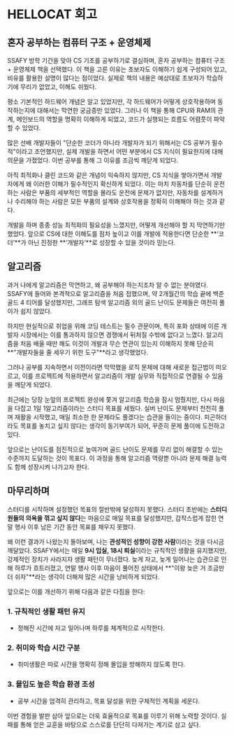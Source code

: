 # HELLOCAT 회고

## 혼자 공부하는 컴퓨터 구조 + 운영체제

SSAFY 방학 기간을 맞아 CS 기초를 공부하기로 결심하며, 혼자 공부하는 컴퓨터 구조 + 운영체제 책을 선택했다.
이 책을 고른 이유는 초보자도 이해하기 쉽게 구성되어 있고, 비유를 활용한 설명이 많다는 점이었다.
실제로 책의 내용은 예상대로 초보자가 학습하기에 무리가 없었고, 이해도 쉬웠다.

평소 기본적인 하드웨어 개념은 알고 있었지만, 각 하드웨어가 어떻게 상호작용하며 동작하는지에 대해서는 막연한 궁금증만 있었다.
그러나 이 책을 통해 CPU와 RAM의 관계, 메인보드의 역할을 명확히 이해하게 되었고, 코드가 실행되는 흐름도 어렴풋이 파악할 수 있었다.

많은 선배 개발자들이 "단순한 코더가 아니라 개발자가 되기 위해서는 CS 공부가 필수적"이라고 조언했지만,
실제 개발을 하면서 어떤 부분에서 CS 지식이 필요한지에 대해 의문을 가졌었다.
이번 공부를 통해 그 이유를 조금씩 깨닫게 되었다.

아직 최적화나 클린 코드와 같은 개념이 익숙하지 않지만, CS 지식을 쌓아가면서 개발자에게 왜 이러한 이해가 필수적인지 확신하게 되었다.
이는 마치 자동차를 단순히 운전하는 사람은 부품의 세부적인 역할을 몰라도 운전에 문제가 없지만,
자동차를 설계하거나 수리해야 하는 사람은 모든 부품의 설계와 상호작용을 정확히 이해해야 하는 것과 같다.

개발을 하며 종종 성능 최적화의 필요성을 느꼈지만, 어떻게 개선해야 할 지 막연하기만 했었다.
앞으로 CS에 대한 이해도를 점차 높이고 이를 개발에 적용한다면 단순한 **‘코더’**가 아닌 진정한 **‘개발자’**로 성장할 수 있을 것이라 믿는다.

## 알고리즘

과거 나에게 알고리즘은 막연하고, 왜 공부해야 하는지조차 알 수 없는 분야였다.
SSAFY에 들어와 본격적으로 알고리즘을 처음 접했으며, 약 2개월간의 학습 끝에 백준 골드 4 티어를 달성했지만,
그래프 탐색 알고리즘 외의 골드 난이도 문제들은 여전히 풀이가 쉽지 않았다.

하지만 현실적으로 취업을 위해 코딩 테스트는 필수 관문이며,
특히 포화 상태에 이른 개발자 시장에서는 이를 통과하지 않으면 경쟁에서 뒤처질 수밖에 없다고 느꼈다.
알고리즘을 처음 배울 때만 해도 이것이 개발과 무슨 연관이 있는지 이해하지 못해 단순히 **"개발자들을 줄 세우기 위한 도구"**라고 생각했었다.

그러나 공부를 지속하면서 이전이라면 막막했을 로직 문제에 대해 새로운 접근법이 떠오르고,
이를 프로젝트에 적용하면서 알고리즘이 개발 실무와 직접적으로 연결될 수 있음을 깨닫게 되었다.

최근에는 당장 눈앞의 프로젝트 완성에 쫓겨 알고리즘 학습을 잠시 멈췄지만, 다시 마음을 다잡고 1일 1알고리즘이라는 스터디 목표를 세웠다.
실버 난이도 문제부터 천천히 풀며 재활을 시작했고, 매일 최소한 한 문제라도 풀겠다는 습관을 들이는 중이다.
피곤하더라도 목표를 놓치고 싶지 않다는 생각이 동기부여가 되어, 꾸준히 문제 풀이에 도전하고 있다.

앞으로는 난이도를 점진적으로 높여가며 골드 난이도 문제를 무리 없이 해결할 수 있는 수준까지 도달하는 것이 목표다.
이 과정을 통해 알고리즘 역량뿐 아니라 문제 해결 능력도 함께 성장시켜 나가고자 한다.

## 마무리하며

스터디를 시작하며 설정했던 목표의 절반밖에 달성하지 못했다.
스터디 초반에는 **스터디원들의 의욕을 꺾고 싶지 않다**는 마음으로 매일 목표를 달성했지만, 갑작스럽게 잡힌 연말 행사 이후 남은 기간 동안 목표를 채우지 못했다.

왜 이런 결과가 나왔는지 돌아보며, 나는 **관성적인 성향이 강한 사람**이라는 것을 다시금 깨달았다.
SSAFY에서는 매일 **9시 입실, 18시 퇴실**이라는 규칙적인 생활을 유지했지만, 강제적인 장치가 사라지자 생활 패턴이 무너졌다.
늦게 자고, 늦게 일어나는 습관으로 인해 하루가 흐트러졌고, 연말 행사 이후 마음이 풀어진 상태에서 **"이왕 늦은 거 조금만 더 쉬자"**라는 생각이 더해져 많은 시간을 낭비하게 되었다.

앞으로는 이를 개선하기 위해 다음과 같은 다짐을 한다:

### 1. **규칙적인 생활 패턴 유지**
- 정해진 시간에 자고 일어나며 하루를 체계적으로 시작한다.

### 2. **취미와 학습 시간 구분**
- 취미생활은 따로 시간을 명확히 정해 몰입을 방해하지 않도록 한다.

### 3. **몰입도 높은 학습 환경 조성**
- 공부 시간을 엄격히 관리하고, 목표 달성을 위한 구체적인 계획을 세운다.

이번 경험을 발판 삼아 앞으로는 더욱 효율적으로 목표를 이루기 위해 노력할 것이다. 실패를 통해 얻은 교훈을 바탕으로 스스로를 단단히 다져가는 계기로 삼고 싶다.
